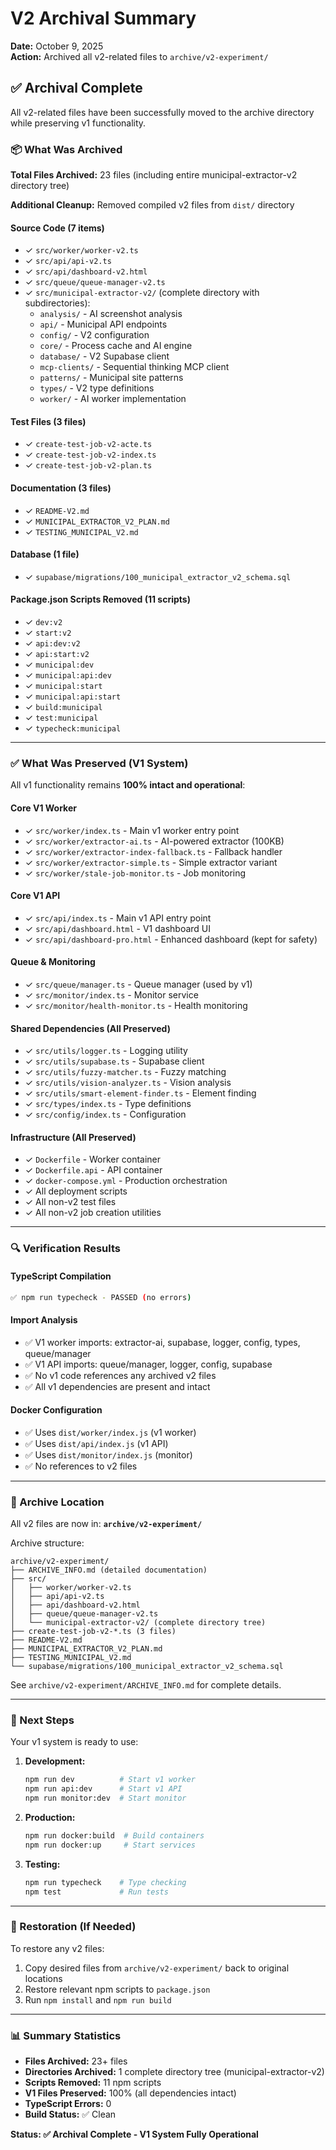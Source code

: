 # V2 Archival Summary

**Date:** October 9, 2025  
**Action:** Archived all v2-related files to `archive/v2-experiment/`

## ✅ Archival Complete

All v2-related files have been successfully moved to the archive directory while preserving v1 functionality.

### 📦 What Was Archived

**Total Files Archived:** 23 files (including entire municipal-extractor-v2 directory tree)

**Additional Cleanup:** Removed compiled v2 files from `dist/` directory

#### Source Code (7 items)
- ✓ `src/worker/worker-v2.ts`
- ✓ `src/api/api-v2.ts`
- ✓ `src/api/dashboard-v2.html`
- ✓ `src/queue/queue-manager-v2.ts`
- ✓ `src/municipal-extractor-v2/` (complete directory with subdirectories):
  - `analysis/` - AI screenshot analysis
  - `api/` - Municipal API endpoints
  - `config/` - V2 configuration
  - `core/` - Process cache and AI engine
  - `database/` - V2 Supabase client
  - `mcp-clients/` - Sequential thinking MCP client
  - `patterns/` - Municipal site patterns
  - `types/` - V2 type definitions
  - `worker/` - AI worker implementation

#### Test Files (3 files)
- ✓ `create-test-job-v2-acte.ts`
- ✓ `create-test-job-v2-index.ts`
- ✓ `create-test-job-v2-plan.ts`

#### Documentation (3 files)
- ✓ `README-V2.md`
- ✓ `MUNICIPAL_EXTRACTOR_V2_PLAN.md`
- ✓ `TESTING_MUNICIPAL_V2.md`

#### Database (1 file)
- ✓ `supabase/migrations/100_municipal_extractor_v2_schema.sql`

#### Package.json Scripts Removed (11 scripts)
- ✓ `dev:v2`
- ✓ `start:v2`
- ✓ `api:dev:v2`
- ✓ `api:start:v2`
- ✓ `municipal:dev`
- ✓ `municipal:api:dev`
- ✓ `municipal:start`
- ✓ `municipal:api:start`
- ✓ `build:municipal`
- ✓ `test:municipal`
- ✓ `typecheck:municipal`

---

### ✅ What Was Preserved (V1 System)

All v1 functionality remains **100% intact and operational**:

#### Core V1 Worker
- ✓ `src/worker/index.ts` - Main v1 worker entry point
- ✓ `src/worker/extractor-ai.ts` - AI-powered extractor (100KB)
- ✓ `src/worker/extractor-index-fallback.ts` - Fallback handler
- ✓ `src/worker/extractor-simple.ts` - Simple extractor variant
- ✓ `src/worker/stale-job-monitor.ts` - Job monitoring

#### Core V1 API
- ✓ `src/api/index.ts` - Main v1 API entry point
- ✓ `src/api/dashboard.html` - V1 dashboard UI
- ✓ `src/api/dashboard-pro.html` - Enhanced dashboard (kept for safety)

#### Queue & Monitoring
- ✓ `src/queue/manager.ts` - Queue manager (used by v1)
- ✓ `src/monitor/index.ts` - Monitor service
- ✓ `src/monitor/health-monitor.ts` - Health monitoring

#### Shared Dependencies (All Preserved)
- ✓ `src/utils/logger.ts` - Logging utility
- ✓ `src/utils/supabase.ts` - Supabase client
- ✓ `src/utils/fuzzy-matcher.ts` - Fuzzy matching
- ✓ `src/utils/vision-analyzer.ts` - Vision analysis
- ✓ `src/utils/smart-element-finder.ts` - Element finding
- ✓ `src/types/index.ts` - Type definitions
- ✓ `src/config/index.ts` - Configuration

#### Infrastructure (All Preserved)
- ✓ `Dockerfile` - Worker container
- ✓ `Dockerfile.api` - API container
- ✓ `docker-compose.yml` - Production orchestration
- ✓ All deployment scripts
- ✓ All non-v2 test files
- ✓ All non-v2 job creation utilities

---

### 🔍 Verification Results

#### TypeScript Compilation
```bash
✅ npm run typecheck - PASSED (no errors)
```

#### Import Analysis
- ✅ V1 worker imports: extractor-ai, supabase, logger, config, types, queue/manager
- ✅ V1 API imports: queue/manager, logger, config, supabase
- ✅ No v1 code references any archived v2 files
- ✅ All v1 dependencies are present and intact

#### Docker Configuration
- ✅ Uses `dist/worker/index.js` (v1 worker)
- ✅ Uses `dist/api/index.js` (v1 API)
- ✅ Uses `dist/monitor/index.js` (monitor)
- ✅ No references to v2 files

---

### 📁 Archive Location

All v2 files are now in: **`archive/v2-experiment/`**

Archive structure:
```
archive/v2-experiment/
├── ARCHIVE_INFO.md (detailed documentation)
├── src/
│   ├── worker/worker-v2.ts
│   ├── api/api-v2.ts
│   ├── api/dashboard-v2.html
│   ├── queue/queue-manager-v2.ts
│   └── municipal-extractor-v2/ (complete directory tree)
├── create-test-job-v2-*.ts (3 files)
├── README-V2.md
├── MUNICIPAL_EXTRACTOR_V2_PLAN.md
├── TESTING_MUNICIPAL_V2.md
└── supabase/migrations/100_municipal_extractor_v2_schema.sql
```

See `archive/v2-experiment/ARCHIVE_INFO.md` for complete details.

---

### 🚀 Next Steps

Your v1 system is ready to use:

1. **Development:**
   ```bash
   npm run dev          # Start v1 worker
   npm run api:dev      # Start v1 API
   npm run monitor:dev  # Start monitor
   ```

2. **Production:**
   ```bash
   npm run docker:build  # Build containers
   npm run docker:up     # Start services
   ```

3. **Testing:**
   ```bash
   npm run typecheck    # Type checking
   npm test             # Run tests
   ```

---

### 🔄 Restoration (If Needed)

To restore any v2 files:
1. Copy desired files from `archive/v2-experiment/` back to original locations
2. Restore relevant npm scripts to `package.json`
3. Run `npm install` and `npm run build`

---

### 📊 Summary Statistics

- **Files Archived:** 23+ files
- **Directories Archived:** 1 complete directory tree (municipal-extractor-v2)
- **Scripts Removed:** 11 npm scripts
- **V1 Files Preserved:** 100% (all dependencies intact)
- **TypeScript Errors:** 0
- **Build Status:** ✅ Clean

**Status: ✅ Archival Complete - V1 System Fully Operational**

